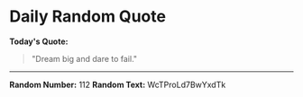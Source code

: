 # Daily Random Quote

**Today's Quote:**
> "Dream big and dare to fail."

---

**Random Number:** 112
**Random Text:** WcTProLd7BwYxdTk

